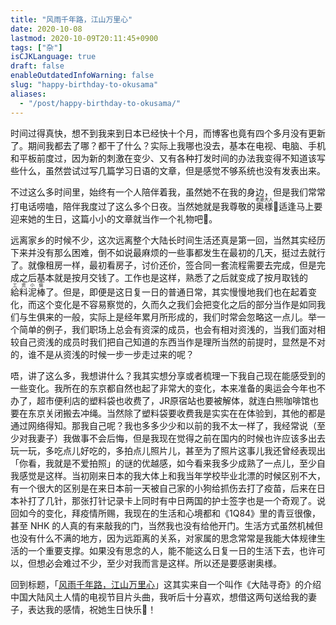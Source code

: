 ```yaml
---
title: "风雨千年路，江山万里心"
date: 2020-10-08
lastmod: 2020-10-09T20:11:45+0900
tags: ["杂"]
isCJKLanguage: true
draft: false
enableOutdatedInfoWarning: false
slug: "happy-birthday-to-okusama"
aliases:
  - "/post/happy-birthday-to-okusama/"
---
```


时间过得真快，想不到我来到日本已经快十个月，而博客也竟有四个多月没有更新了。期间我都去了哪？都干了什么？实际上我哪也没去，基本在电视、电脑、手机和平板前度过，因为新的刺激在变少、又有各种打发时间的办法我变得不知道该写些什么，虽然尝试过写几篇学习日语的文章，但是感觉不够系统也没有发表出来。

不过这么多时间里，始终有一个人陪伴着我，虽然她不在我的身边，但是我们常常打电话唠嗑，陪伴我度过了这么多个日夜。当然她就是我尊敬的<ruby>奥様<rp>(</rp><rt>老婆大人</rt><rp>)</rp></ruby>👏适逢马上要迎来她的生日，这篇小小的文章就当作一个礼物吧🎂。

<!--more-->

远离家乡的时候不少，这次远离整个大陆长时间生活还真是第一回，当然其实经历下来并没有那么困难，倒不如说最麻烦的一些事都发生在最初的几天，挺过去就行了。就像租房一样，最初看房子，讨价还价，签合同一套流程需要去完成，但是完成之后基本就是按月交钱了。工作也是这样，熟悉了之后就变成了按月取钱的<ruby>給料泥棒<rp>(</rp><rt>工资小偷</rt><rp>)</rp></ruby>了。但是，即便是这日复一日的普通日常，其实慢慢地我们也在起着变化，而这个变化是不容易察觉的，久而久之我们会把变化之后的部分当作是如同我们与生俱来的一般，实际上是经年累月所形成的，我们时常会忽略这一点儿。举一个简单的例子，我们职场上总会有资深的成员，也会有相对资浅的，当我们面对相较自己资浅的成员时我们把自己知道的东西当作是理所当然的前提时，显然是不对的，谁不是从资浅的时候一步一步走过来的呢？

唔，讲了这么多，我想讲什么？我其实想分享或者梳理一下我自己现在能感受到的一些变化。我所在的东京都自然也起了非常大的变化，本来准备的奥运会今年也不办了，超市便利店的塑料袋也收费了，JR原宿站也要被解体，就连白熊咖啡馆也要在东京关闭搬去冲绳。当然除了塑料袋要收费我是实实在在体验到，其他的都是通过网络得知。那我自己呢？我也多多少少和以前的我不太一样了，我经常说（至少对我妻子）我做事不会后悔，但是我现在觉得之前在国内的时候也许应该多出去玩一玩，多吃点儿好吃的，多拍点儿照片儿，甚至为了照片这事儿我还曾经表现出「你看，我就是不爱拍照」的谜的优越感，如今看来我多少成熟了一点儿，至少自我感觉是这样。当初刚来日本的我大体上和我当年学校毕业北漂的时候区别不大，有一个很大的区别是在来日本前一天被自己家的小狗给抓伤去打了疫苗，后来在日本补打了几针，那张打针记录卡上同时有中日两国的护士签字也是一个奇观了。说回如今的变化，拜疫情所赐，我现在的生活和心境都和《1Q84》里的青豆很像，甚至 NHK 的人真的有来敲我的门，当然我也没有给他开门。生活方式虽然机械但也没有什么不满的地方，因为远距离的关系，对家属的思念常常是我能大体规律生活的一个重要支撑。如果没有思念的人，能不能这么日复一日的生活下去，也许可以，但想必会难过不少，至少对我而言是这样。所以还是要感谢奥様。

回到标题，「[风雨千年路，江山万里心](https://youtu.be/uoN5GzGTpkg?t=1106)」这其实来自一个叫作《大陆寻奇》的介绍中国大陆风土人情的电视节目片头曲，我听后十分喜欢，想借这两句送给我的妻子，表达我的感情，祝她生日快乐🙏！